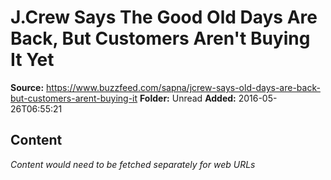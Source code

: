 # J.Crew Says The Good Old Days Are Back, But Customers Aren't Buying It Yet

**Source:** https://www.buzzfeed.com/sapna/jcrew-says-old-days-are-back-but-customers-arent-buying-it
**Folder:** Unread
**Added:** 2016-05-26T06:55:21




## Content
*Content would need to be fetched separately for web URLs*
